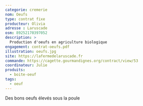 ```yaml
---
categorie: cremerie
nom: Oeufs
type: contrat fixe
producteur: Olivia
adresse : Laruscade
osm: 89252170397052
description: >
  Production d'oeufs en agriculture biologique
engagement: contrat-oeufs.pdf
illustration: oeufs.jpg
site: https://lafermedelaruscade.fr
commande: https://cagette.gourmandignes.org/contract/view/53
coordinateur: Julie
produits:
  - boite-oeuf                           
tags:
  - oeuf
---
```


Des bons oeufs élevés sous la poule
